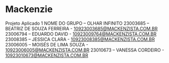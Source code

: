 # Mackenzie
Projeto Aplicado 1
NOME DO GRUPO – OLHAR INFINITO 
23003685 – BEATRIZ DE SOUZA FERREIRA - 10923003685@MACKENZISTA.COM.BR
23006794 – EDUARDO DAVID - 10923009764@MACKENZISTA.COM.BR
23008385 – JESSICA CLARA - 10923008385@MACKENZISTA.COM.BR
23006005 – MOISÉS DE LIMA SOUZA - 10923006005@MACKENZISTA.COM.BR
23010673 – VANESSA CORDEIRO - 10923010673@MACKENZISTA.COM.BR
